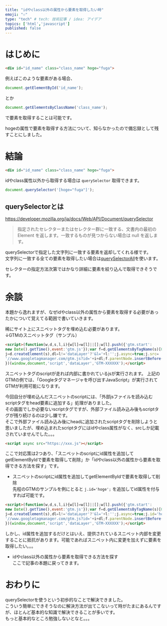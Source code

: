 ```yaml
---
title: "idやclass以外の属性から要素を取得したい時"
emoji: "♲"
type: "tech" # tech: 技術記事 / idea: アイデア
topics: ['html','javascript']
published: false
---
```


# はじめに

```html
<div id="id_name" class="class_name" hoge="fuga">
```
例えばこのような要素がある場合、

```js
document.getElementById('id_name');
```
とか
```js
document.getElementsByClassName('class_name');
```
で要素を取得することは可能です。  

hogeの属性で要素を取得する方法について、知らなかったので備忘録として残すことにしました。  

# 結論
```html
<div id="id_name" class="class_name" hoge="fuga">
```
idやclass属性以外から取得する場合は `querySelector` 取得できます。

```js
document.querySelector('[hoge="fuga"]');
```

## querySelectorとは

https://developer.mozilla.org/ja/docs/Web/API/Document/querySelector
> 指定されたセレクターまたはセレクター群に一致する、文書内の最初の Element を返します。一致するものが見つからない場合は null を返します。

querySelectorで指定した文字列に一致する要素を返却してくれる様です。  
文字列に一致する全ての要素を取得したい場合は[querySelectorAll](https://developer.mozilla.org/ja/docs/Web/API/Document/querySelectorAll)を使います。

セレクターの指定方法次第ではかなり詳細に要素を絞り込んで取得できそうです。

# 余談
本題から逸れますが、なぜidやclass以外の属性から要素を取得する必要があったかについて覚えてる範囲で書いていきます。  

稀にサイト上にスニペットタグを埋め込む必要があります。  
↓GTMのスニペットタグ（サンプル）
```html
<script>(function(w,d,s,l,i){w[l]=w[l]||[];w[l].push({'gtm.start':
new Date().getTime(),event:'gtm.js'});var f=d.getElementsByTagName(s)[0],
j=d.createElement(s),dl=l!='dataLayer'?'&l='+l:'';j.async=true;j.src=
'//www.googletagmanager.com/gtm.js?id='+i+dl;f.parentNode.insertBefore(j,f);
})(window,document,'script','dataLayer','GTM-XXXXXX');</script>
```
スニペットタグのscriptが走れば内部に書かれているjsが実行されます。
上記のGTMの例では、「Googleタグマネージャを呼び出すJavaScript」が実行されてGTMが利用可能になります。  

今回自分が埋め込んだスニペットのscriptには、「外部jsファイルを読み込むscriptタグをhead要素に追加する」処理がありました。  
その画面でしか必要ないscriptタグですが、外部ファイル読み込み後もscriptタグが残り続けるのは少し嫌です。  
そこで外部ファイル読み込み後にheadに追加されたscriptタグを削除しようと思いましたが、埋め込まれたscriptタグにはidやclass属性がなく、srcしか記載されていませんでした。。。
```html
<script async src="https://xxx.js"></script>
```

ここで対応策は2つあり、「スニペットのscriptにid属性を追加してgetElementByIdで要素を取得して削除」か「idやclass以外の属性から要素を取得できる方法を探す」です。

* スニペットのscriptにid属性を追加してgetElementByIdで要素を取得して削除  
  先程のGTMのサンプルを例にとると `j.id='hoge';` を追加してid属性を付与すれば可能です。
```html
<script>(function(w,d,s,l,i){w[l]=w[l]||[];w[l].push({'gtm.start':
new Date().getTime(),event:'gtm.js'});var f=d.getElementsByTagName(s)[0],
j=d.createElement(s),dl=l!='dataLayer'?'&l='+l:'';j.async=true;j.id='hoge';j.src=
'//www.googletagmanager.com/gtm.js?id='+i+dl;f.parentNode.insertBefore(j,f);
})(window,document,'script','dataLayer','GTM-XXXXXX');</script>
```
しかし、id属性を追加するだけとはいえ、提供されているスニペット内部を変更することに抵抗があります。可能であればスニペット内に変更を加えずに要素を取得したい。。。

* idやclass以外の属性から要素を取得できる方法を探す  
  ここで記事の本題に戻ってきます。

# おわりに
querySelectorを使うという初歩的なことで解決できました。  
こういう簡単にできそうなのに解決方法が出てこないって時がたまにあるんですが、ほとんど基本的な知識で解決できることが多いです。  
もっと基本的なところ勉強しないとなと。。。
